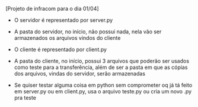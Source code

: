 [Projeto de infracom para o dia 01/04]

- O servidor é representado por server.py

- A pasta do servidor, no início, não possui nada, nela vão ser armazenados os arquivos vindos do cliente

- O cliente é representado por client.py

- A pasta do cliente, no início, possui 3 arquivos que poderão ser usados como teste para a transferência, além de ser a pasta em que as cópias dos arquivos, vindas do servidor, serão armazenadas

- Se quiser testar alguma coisa em python sem comprometer oq já tá feito em server.py ou em client.py, usa o arquivo teste.py ou cria um novo .py pra teste
